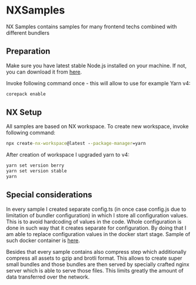 # NXSamples
NX Samples contains samples for many frontend techs combined with different bundlers

## Preparation

Make sure you have latest stable Node.js installed on your machine. If not, you can download it from [here](https://nodejs.org/).

Invoke following command once - this will allow to use for example Yarn v4:

```cmd
corepack enable
```

## NX Setup

All samples are based on NX workspace. To create new workspace, invoke following command:

```cmd
npx create-nx-workspace@latest --package-manager=yarn
```

After creation of workspace I upgraded yarn to v4:

```cmd
yarn set version berry
yarn set version stable
yarn
```

## Special considerations

In every sample I created separate config.ts (in once case config.js due to limitation of bundler configuration) in which I store all configuration values. This is to avoid hardcoding of values in the code.
Whole configuration is done in such way that it creates separate for configuration. By doing that I am able to replace configuration values in the docker start stage. Sample of such docker container is [here](https://github.com/AdaskoTheBeAsT/nginx-brotli).

Besides that every sample contains also compress step which additionally compress all assets to gzip and brotli format. This allows to create super small bundles and those bundles are then served by specially crafted nginx server which is able to serve those files. This limits greatly the amount of data transferred over the network.
